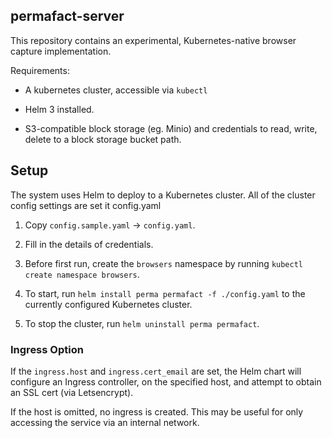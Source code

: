 ## permafact-server

This repository contains an experimental, Kubernetes-native browser capture implementation.

Requirements:
- A kubernetes cluster, accessible via `kubectl`

- Helm 3 installed.

- S3-compatible block storage (eg. Minio) and credentials to read, write, delete to a block storage bucket path.


## Setup

The system uses Helm to deploy to a Kubernetes cluster. All of the cluster config settings are set it config.yaml

1. Copy `config.sample.yaml` -> `config.yaml`.

2. Fill in the details of credentials.

3. Before first run, create the `browsers` namespace by running `kubectl create namespace browsers`.

3. To start, run `helm install perma permafact -f ./config.yaml` to the currently configured Kubernetes cluster.

4. To stop the cluster, run `helm uninstall perma permafact`.


### Ingress Option

If the `ingress.host` and `ingress.cert_email` are set, the Helm chart will configure an Ingress controller,
on the specified host, and attempt to obtain an SSL cert (via Letsencrypt).

If the host is omitted, no ingress is created. This may be useful for only accessing the service via an internal network.

